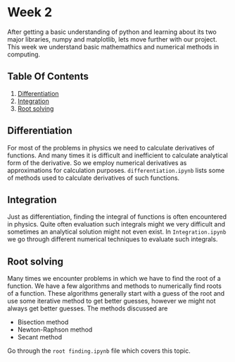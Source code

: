 # Week 2
After getting a basic understanding of python and learning about its two major libraries, numpy and matplotlib, lets move further with our project. This week we understand basic mathemathics and numerical methods in computing.

## Table Of Contents
1) [Differentiation](https://github.com/SCH-IITK/Computational-Physics-2022/tree/main/Week%202#differentiation)
2) [Integration](https://github.com/SCH-IITK/Computational-Physics-2022/tree/main/Week%202#integration)
3) [Root solving](https://github.com/SCH-IITK/Computational-Physics-2022/tree/main/Week%202#root-solving)

## Differentiation
For most of the problems in physics we need to calculate derivatives of functions. And many times it is difficult and inefficient to calculate analytical form of the derivative. So we employ numerical derivatives as approximations for calculation purposes. `differentiation.ipynb` lists some of methods used to calculate derivatives of such functions.

## Integration
Just as differentiation, finding the integral of functions is often encountered in physics. Quite often evaluation such integrals might we very difficult and sometimes an analytical solution might not even exist. In `Integration.ipynb` we go through different numerical techniques to evaluate such integrals. 

## Root solving
Many times we encounter problems in which we have to find the root of a function. We have a few algorithms and methods to numerically find roots of a function. These algorithms generally start with a guess of the root and use some iterative method to get better guesses, however we might not always get better guesses. The methods discussed are
- Bisection method
- Newton-Raphson method
- Secant method

Go through the `root finding.ipynb` file which covers this topic.

